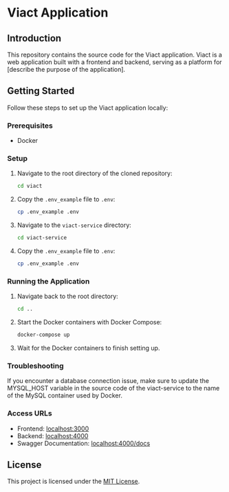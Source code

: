 # Viact Application

## Introduction

This repository contains the source code for the Viact application. Viact is a web application built with a frontend and backend, serving as a platform for [describe the purpose of the application].

## Getting Started

Follow these steps to set up the Viact application locally:

### Prerequisites

- Docker

### Setup

1. Navigate to the root directory of the cloned repository:

   ```bash
   cd viact
   ```

2. Copy the `.env_example` file to `.env`:

   ```bash
   cp .env_example .env
   ```

3. Navigate to the `viact-service` directory:

   ```bash
   cd viact-service
   ```

4. Copy the `.env_example` file to `.env`:

   ```bash
   cp .env_example .env
   ```

### Running the Application

1. Navigate back to the root directory:

   ```bash
   cd ..
   ```

2. Start the Docker containers with Docker Compose:

   ```bash
   docker-compose up
   ```

3. Wait for the Docker containers to finish setting up.

### Troubleshooting
If you encounter a database connection issue, make sure to update the MYSQL_HOST variable in the source code of the viact-service to the name of the MySQL container used by Docker.

### Access URLs

- Frontend: [localhost:3000](http://localhost:3000)
- Backend: [localhost:4000](http://localhost:4000)
- Swagger Documentation: [localhost:4000/docs](http://localhost:4000/docs)

## License

This project is licensed under the [MIT License](LICENSE).
